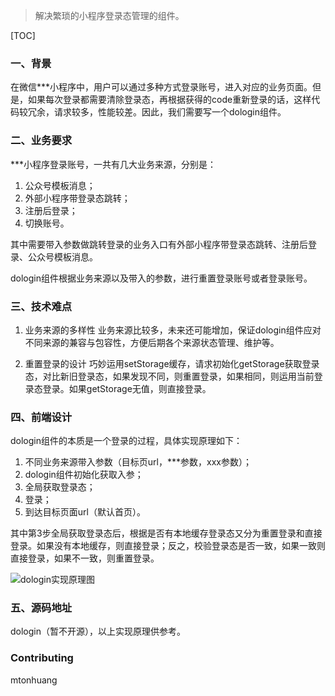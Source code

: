 
> 解决繁琐的小程序登录态管理的组件。

[TOC]

### 一、背景

在微信***小程序中，用户可以通过多种方式登录账号，进入对应的业务页面。但是，如果每次登录都需要清除登录态，再根据获得的code重新登录的话，这样代码较冗余，请求较多，性能较差。因此，我们需要写一个dologin组件。

### 二、业务要求

***小程序登录账号，一共有几大业务来源，分别是：
1. 公众号模板消息；
2. 外部小程序带登录态跳转；
3. 注册后登录；
4. 切换账号。

其中需要带入参数做跳转登录的业务入口有外部小程序带登录态跳转、注册后登录、公众号模板消息。

dologin组件根据业务来源以及带入的参数，进行重置登录账号或者登录账号。

### 三、技术难点

1. 业务来源的多样性
   业务来源比较多，未来还可能增加，保证dologin组件应对不同来源的兼容与包容性，方便后期各个来源状态管理、维护等。

2. 重置登录的设计
   巧妙运用setStorage缓存，请求初始化getStorage获取登录态，对比新旧登录态，如果发现不同，则重置登录，如果相同，则运用当前登录态登录。如果getStorage无值，则直接登录。

### 四、前端设计

dologin组件的本质是一个登录的过程，具体实现原理如下：

1. 不同业务来源带入参数（目标页url，***参数，xxx参数）；
2. dologin组件初始化获取入参；
3. 全局获取登录态；
4. 登录；
5. 到达目标页面url（默认首页）。

其中第3步全局获取登录态后，根据是否有本地缓存登录态又分为重置登录和直接登录。如果没有本地缓存，则直接登录；反之，校验登录态是否一致，如果一致则直接登录，如果不一致，则重置登录。


![dologin实现原理图](https://wx.gtimg.com/resource/feuploader/202103/9893d8d604aa67511a9838905335e9de_989x713.png)

### 五、源码地址

dologin（暂不开源），以上实现原理供参考。
### Contributing

mtonhuang